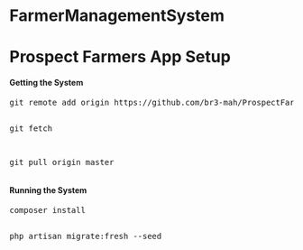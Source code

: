 # FarmerManagementSystem

<h1>Prospect Farmers App Setup</h1>
<h4>Getting the System</h4>
<pre>
git remote add origin https://github.com/br3-mah/ProspectFarmersApp.git

git fetch

git pull origin master
</pre>

<h4>Running the System</h4>
<pre>
composer install

php artisan migrate:fresh --seed
</pre>

</body>
</html>
